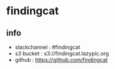 # findingcat

## info
- slackchannel : #findingcat
- s3 bucket : s3://findingcat.lazypic.org
- github : https://github.com/findingcat

